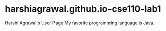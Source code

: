 # harshiagrawal.github.io-cse110-lab1
Harshi Agrawal's User Page
My favorite programming language is Java.